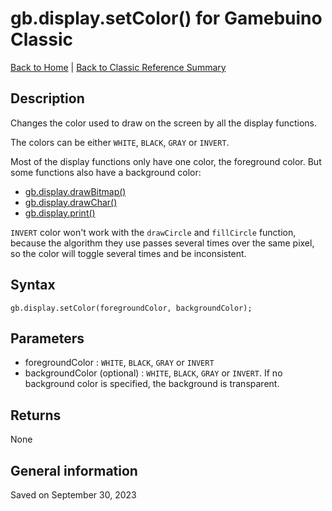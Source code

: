 
# gb.display.setColor() for Gamebuino Classic

[Back to Home](./../../../README.MD) | [Back to Classic Reference Summary](./README.MD)

## Description

Changes the color used to draw on the screen by all the display functions.

The colors can be either `WHITE`, `BLACK`, `GRAY` or `INVERT`.

Most of the display functions only have one color, the foreground color. But some functions also have a background color:

- [gb.display.drawBitmap()](./gb-display-drawBitmap.md)
- [gb.display.drawChar()](./gb-display-drawChar.md)
- [gb.display.print()](./gb-display-print.md)

`INVERT` color won't work with the `drawCircle` and `fillCircle` function, because the algorithm they use passes several times over the same pixel, so the color will toggle several times and be inconsistent.

## Syntax

```
gb.display.setColor(foregroundColor, backgroundColor);
```

## Parameters

- foregroundColor : `WHITE`, `BLACK`, `GRAY` or `INVERT`
- backgroundColor (optional) : `WHITE`, `BLACK`, `GRAY` or `INVERT`. If no background color is specified, the background is transparent.

## Returns

None

## General information

Saved on September 30, 2023
